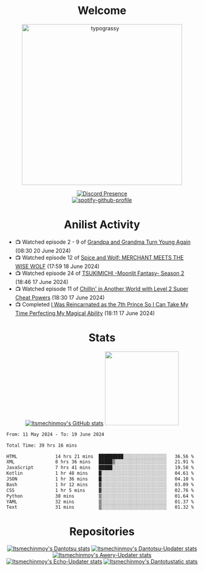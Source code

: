 <div align="center">

# Welcome
<a href="https://github.com/kawarimidoll/typograssy">
    <img alt="typograssy" src="https://typograssy.deno.dev/api?text=%E3%82%88%E3%81%86%E3%81%93%E3%81%9D%E3%81%BF%E3%81%AA%E3%81%95%E3%82%93%20-%20Itsmechinmoy--&&l0=none&l1=82d9d0&l2=027353&l3=038c4c&l4=01402e&bg=none&frame=none&speed=100&comment=" width="421.99">
</a>

[![Discord Presence](https://lanyard.cnrad.dev/api/523539866311720963?theme=dark&bg=Oe1116&animated=false&hideDiscrim=true&borderRadius=30px&hideActivity=whenNotUsed)](https://discord.com/users/523539866311720963)<br>
[![spotify-github-profile](https://spotify-github-profile.vercel.app/api/view?uid=31zczwoe3obxakjgkio7anubhkaq&cover_image=true&theme=novatorem&show_offline=true&background_color=121212&interchange=false&bar_color=53b14f&bar_color=ffffff&bar_color_cover=false)](https://spotify-github-profile.vercel.app/api/view?uid=31zczwoe3obxakjgkio7anubhkaq&redirect=true)
</div>

<div align="center">

# Anilist Activity
</div>
<!-- ANILIST_ACTIVITY:start -->

-   📺 Watched episode 2 - 9 of [Grandpa and Grandma Turn Young Again](https://anilist.co/anime/168138) (08:30 20 June 2024)
-   📺 Watched episode 12 of [Spice and Wolf: MERCHANT MEETS THE WISE WOLF](https://anilist.co/anime/145728) (17:59 18 June 2024)
-   📺 Watched episode 24 of [TSUKIMICHI -Moonlit Fantasy- Season 2](https://anilist.co/anime/139518) (18:46 17 June 2024)
-   📺 Watched episode 11 of [Chillin' in Another World with Level 2 Super Cheat Powers](https://anilist.co/anime/170130) (18:30 17 June 2024)
-   📺 Completed [I Was Reincarnated as the 7th Prince So I Can Take My Time Perfecting My Magical Ability](https://anilist.co/anime/156415) (18:11 17 June 2024)

<!-- ANILIST_ACTIVITY:end -->
<div align="center">
    
# Stats
[![Itsmechinmoy's GitHub stats](https://github-readme-stats.vercel.app/api?username=itsmechinmoy&show_icons=true&theme=algolia)](https://github.com/anuraghazra/github-readme-stats)
<img src="https://github-readme-stackoverflow.vercel.app/?userID=25004176&theme=dark" height="194"/>
</div>
<!--START_SECTION:waka-->

```txt
From: 11 May 2024 - To: 19 June 2024

Total Time: 39 hrs 16 mins

HTML              14 hrs 21 mins  █████████░░░░░░░░░░░░░░░░   36.56 %
XML               8 hrs 36 mins   █████▒░░░░░░░░░░░░░░░░░░░   21.91 %
JavaScript        7 hrs 41 mins   █████░░░░░░░░░░░░░░░░░░░░   19.58 %
Kotlin            1 hr 48 mins    █░░░░░░░░░░░░░░░░░░░░░░░░   04.61 %
JSON              1 hr 36 mins    █░░░░░░░░░░░░░░░░░░░░░░░░   04.10 %
Bash              1 hr 12 mins    ▓░░░░░░░░░░░░░░░░░░░░░░░░   03.09 %
CSS               1 hr 5 mins     ▓░░░░░░░░░░░░░░░░░░░░░░░░   02.76 %
Python            38 mins         ▒░░░░░░░░░░░░░░░░░░░░░░░░   01.64 %
YAML              32 mins         ▒░░░░░░░░░░░░░░░░░░░░░░░░   01.37 %
Text              31 mins         ▒░░░░░░░░░░░░░░░░░░░░░░░░   01.32 %
```

<!--END_SECTION:waka-->
<div align="center">

# Repositories
[![Itsmechinmoy's Dantotsu stats](https://github-readme-stats.vercel.app/api/pin/?username=itsmechinmoy&repo=dantotsu&show_icons=true&theme=algolia&description_lines_count=1)](https://github.com/itsmechinmoy/dantotsu)
[![Itsmechinmoy's Dantotsu-Updater stats](https://github-readme-stats.vercel.app/api/pin/?username=itsmechinmoy&repo=dantotsu-updater&show_icons=true&theme=algolia&description_lines_count=1)](https://github.com/itsmechinmoy/dantotsu-updater)
[![Itsmechinmoy's Awery-Updater stats](https://github-readme-stats.vercel.app/api/pin/?username=itsmechinmoy&repo=awery-updater&show_icons=true&theme=algolia&description_lines_count=1)](https://github.com/itsmechinmoy/awery-updater)
[![Itsmechinmoy's Echo-Updater stats](https://github-readme-stats.vercel.app/api/pin/?username=itsmechinmoy&repo=echo-updater&show_icons=true&theme=algolia&description_lines_count=1)](https://github.com/itsmechinmoy/echo-updater)
[![Itsmechinmoy's Dantotustatic stats](https://github-readme-stats.vercel.app/api/pin/?username=itsmechinmoy&repo=dantotustatic&show_icons=true&theme=algolia&description_lines_count=1)](https://github.com/itsmechinmoy/dantotustatic)
</div>
